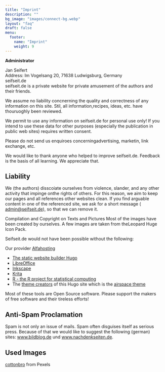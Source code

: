 ```yaml
---
title: "Imprint"
description: ""
bg_image: "images/connect-bg.webp"
layout: "faq"
draft: false
menu:
  footer:
    name: "Imprint"
    weight: 9
---
```

<!-- menu:
  main:
    name: "Imprint"
    weight: 9 -->


**Administrator**

Jan Seifert  
Address: Im Vogelsang 20, 71638 Ludwigsburg, Germany  
seifseit.de  
seifseit.de is a private website for private amusement of the authors and their friends.  


We assume no liability concnerning the quality and correctness of any information on this site. Stil, all information,recipes, ideas, etc. have thouruoghly been reviewed.

We permit to use any information on seifseit.de for personal use only! If you intend to use these data for other purposes (especially the publication in public web sites) requires written consent.

Please do not send us enquiroes concerningadvertising, marketin, link exchange, etc.

We would like to thank anyone who helped to improve seifseit.de. Feedback is the basis of all learning. We appreciate that.


## Liability

We (the authors) disscoiate ourselves from violence, slander, and any other activity that impinge onthe rights of others. For this reason, we aim to keep our pages and all references other websites clean. If you find arguable content in one of the referenced site, we ask for a short message ( admin@seifseit.de), so that we can remove it.

Compilation and Copyright on Texts and Pictures
Most of the images have been created by ourselves. A few images are taken from theLeopard Huge Icon Pack.

Seifseit.de would not have been possible without the following:

 

Our provider [Alfahosting](https://alfahosting.de/)  

* [The static website builder Hugo](https://gohugo.io/)  
* [LibreOffice](https://de.libreoffice.org)  
* [Inkscape](https://inkscape.org)  
* [Krita](https://krita.org)  
* [R - the R project for statistical computing](http://www.r-project.org/)
* The [theme creators](https://gethugothemes.com/) of this Hugo site which is the [airspace theme](https://github.com/themefisher/airspace-hugo)  

Most of these tools are Open Source software. Please support the makers of free software and their tireless efforts!


## Anti-Spam Proclamation

Spam is not only an issue of mails. Spam often disguises itself as serious press. Because of that we would like to suggest the following (german) sites: www.bildblog.de und www.nachdenkseiten.de.


 ## Used Images

 
[cottonbro](https://www.pexels.com/@cottonbro?utm_content=attributionCopyText&utm_medium=referral&utm_source=pexels) from Pexels
